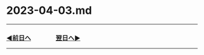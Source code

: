 # 2023-04-03.md

---
### [◀️前日へ](https://github.com/yuasys/chatty-journal/blob/main/2023/04/2023-04-02.md)&emsp;&emsp;&emsp;&emsp;[翌日へ▶️](https://github.com/yuasys/chatty-journal/blob/main/2023/04/2023-04-04.md)

---
